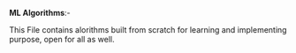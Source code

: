 **ML Algorithms**:-

This File contains alorithms built from scratch for learning and implementing purpose, open for all as well.
